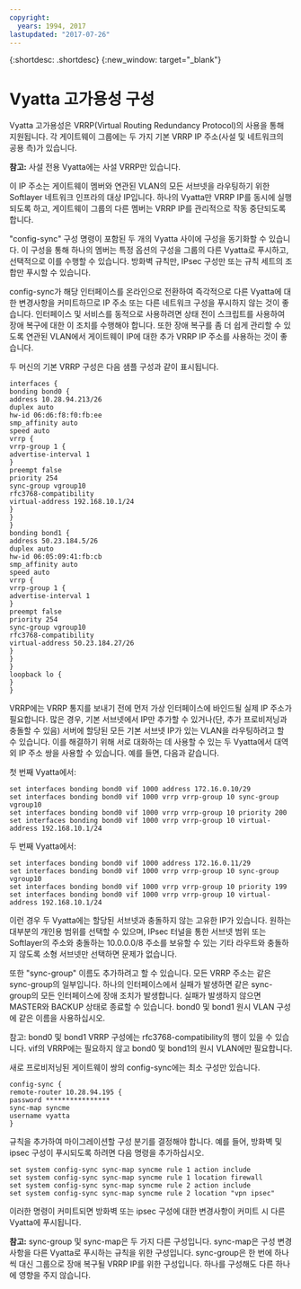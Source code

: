 ```yaml
---
copyright:
  years: 1994, 2017
lastupdated: "2017-07-26"
---
```


{:shortdesc: .shortdesc}
{:new_window: target="_blank"}

# Vyatta 고가용성 구성

Vyatta 고가용성은 VRRP(Virtual Routing Redundancy Protocol)의 사용을 통해 지원됩니다. 각 게이트웨이 그룹에는 두 가지 기본 VRRP IP 주소(사설 및 네트워크의 공용 측)가 있습니다. 

**참고:** 사설 전용 Vyatta에는 사설 VRRP만 있습니다. 

이 IP 주소는 게이트웨이 멤버와 연관된 VLAN의 모든 서브넷을 라우팅하기 위한 Softlayer 네트워크 인프라의 대상 IP입니다. 하나의 Vyatta만 VRRP IP를 동시에 실행되도록 하고, 게이트웨이 그룹의 다른 멤버는 VRRP IP를 관리적으로 작동 중단되도록 합니다.

"config-sync" 구성 명령이 포함된 두 개의 Vyatta 사이에 구성을 동기화할 수 있습니다. 이 구성을 통해 하나의 멤버는 특정 옵션의 구성을 그룹의 다른 Vyatta로 푸시하고, 선택적으로 이를 수행할 수 있습니다. 방화벽 규칙만, IPsec 구성만 또는 규칙 세트의 조합만 푸시할 수 있습니다. 

config-sync가 해당 인터페이스를 온라인으로 전환하여 즉각적으로 다른 Vyatta에 대한 변경사항을 커미트하므로 IP 주소 또는 다른 네트워크 구성을 푸시하지 않는 것이 좋습니다. 인터페이스 및 서비스를 동적으로 사용하려면 상태 전이 스크립트를 사용하여 장애 복구에 대한 이 조치를 수행해야 합니다. 또한 장애 복구를 좀 더 쉽게 관리할 수 있도록 연관된 VLAN에서 게이트웨이 IP에 대한 추가 VRRP IP 주소를 사용하는 것이 좋습니다.

두 머신의 기본 VRRP 구성은 다음 샘플 구성과 같이 표시됩니다.

    interfaces {
    bonding bond0 {
    address 10.28.94.213/26
    duplex auto
    hw-id 06:d6:f8:f0:fb:ee
    smp_affinity auto
    speed auto
    vrrp {
    vrrp-group 1 {
    advertise-interval 1
    }
    preempt false
    priority 254
    sync-group vgroup10
    rfc3768-compatibility
    virtual-address 192.168.10.1/24
    }
    }
    }
    bonding bond1 {
    address 50.23.184.5/26
    duplex auto
    hw-id 06:05:09:41:fb:cb
    smp_affinity auto
    speed auto
    vrrp {
    vrrp-group 1 {
    advertise-interval 1
    }
    preempt false
    priority 254
    sync-group vgroup10
    rfc3768-compatibility
    virtual-address 50.23.184.27/26
    }
    }
    }
    loopback lo {
    }
    }

VRRP에는 VRRP 통지를 보내기 전에 먼저 가상 인터페이스에 바인드될 실제 IP 주소가 필요합니다. 많은 경우, 기본 서브넷에서 IP만 추가할 수 있거나(단, 추가 프로비저닝과 충돌할 수 있음) 서버에 할당된 모든 기본 서브넷 IP가 있는 VLAN을 라우팅하려고 할 수 있습니다. 이를 해결하기 위해 서로 대화하는 데 사용할 수 있는 두 Vyatta에서 대역 외 IP 주소 쌍을 사용할 수 있습니다. 예를 들면, 다음과 같습니다.

첫 번째 Vyatta에서:

    set interfaces bonding bond0 vif 1000 address 172.16.0.10/29
    set interfaces bonding bond0 vif 1000 vrrp vrrp-group 10 sync-group vgroup10
    set interfaces bonding bond0 vif 1000 vrrp vrrp-group 10 priority 200
    set interfaces bonding bond0 vif 1000 vrrp vrrp-group 10 virtual-address 192.168.10.1/24

두 번째 Vyatta에서:

    set interfaces bonding bond0 vif 1000 address 172.16.0.11/29
    set interfaces bonding bond0 vif 1000 vrrp vrrp-group 10 sync-group vgroup10
    set interfaces bonding bond0 vif 1000 vrrp vrrp-group 10 priority 199
    set interfaces bonding bond0 vif 1000 vrrp vrrp-group 10 virtual-address 192.168.10.1/24

이런 경우 두 Vyatta에는 할당된 서브넷과 충돌하지 않는 고유한 IP가 있습니다. 원하는 대부분의 개인용 범위를 선택할 수 있으며, IPsec 터널을 통한 서브넷 범위 또는 Softlayer의 주소와 충돌하는 10.0.0.0/8 주소를 보유할 수 있는 기타 라우트와 충돌하지 않도록 소형 서브넷만 선택하면 문제가 없습니다.

또한 "sync-group" 이름도 추가하려고 할 수 있습니다. 모든 VRRP 주소는 같은 sync-group의 일부입니다. 하나의 인터페이스에서 실패가 발생하면 같은 sync-group의 모든 인터페이스에 장애 조치가 발생합니다. 실패가 발생하지 않으면 MASTER와 BACKUP 상태로 종료할 수 있습니다. bond0 및 bond1 원시 VLAN 구성에 같은 이름을 사용하십시오.

참고: bond0 및 bond1 VRRP 구성에는 rfc3768-compatibility의 행이 있을 수 있습니다. vif의 VRRP에는 필요하지 않고 bond0 및 bond1의 원시 VLAN에만 필요합니다.

새로 프로비저닝된 게이트웨이 쌍의 config-sync에는 최소 구성만 있습니다.


    config-sync {
    remote-router 10.28.94.195 {
    password ****************
    sync-map syncme
    username vyatta
    }

규칙을 추가하여 마이그레이션할 구성 분기를 결정해야 합니다. 예를 들어, 방화벽 및 ipsec 구성이 푸시되도록 하려면 다음 명령을 추가하십시오.


    set system config-sync sync-map syncme rule 1 action include
    set system config-sync sync-map syncme rule 1 location firewall
    set system config-sync sync-map syncme rule 2 action include
    set system config-sync sync-map syncme rule 2 location "vpn ipsec"

이러한 명령이 커미트되면 방화벽 또는 ipsec 구성에 대한 변경사항이 커미트 시 다른 Vyatta에 푸시됩니다.

**참고:** sync-group 및 sync-map은 두 가지 다른 구성입니다. sync-map은 구성 변경사항을 다른 Vyatta로 푸시하는 규칙을 위한 구성입니다. sync-group은 한 번에 하나씩 대신 그룹으로 장애 복구될 VRRP IP를 위한 구성입니다. 하나를 구성해도 다른 하나에 영향을 주지 않습니다.
